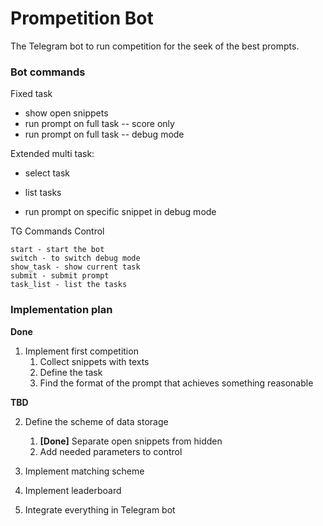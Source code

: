 # Prompetition Bot

The Telegram bot to run competition for the seek of the best prompts. 

### Bot commands

Fixed task
- show open snippets
- run prompt on full task -- score only
- run prompt on full task -- debug mode

Extended multi task:
- select task
- list tasks

- run prompt on specific snippet in debug mode

TG Commands Control

```
start - start the bot
switch - to switch debug mode
show_task - show current task
submit - submit prompt
task_list - list the tasks
```

### Implementation plan

**Done**
1. Implement first competition
   1. Collect snippets with texts
   2. Define the task
   3. Find the format of the prompt that achieves something reasonable

**TBD**

2. Define the scheme of data storage
   1. **[Done]** Separate open snippets from hidden
   2. Add needed parameters to control

3. Implement matching scheme

4. Implement leaderboard

5. Integrate everything in Telegram bot